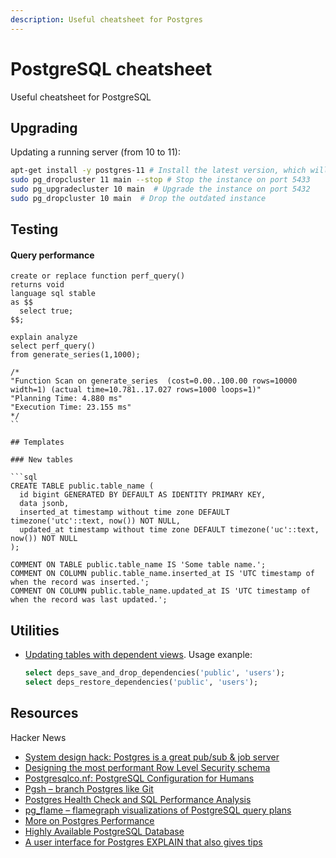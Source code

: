 ```yaml
---
description: Useful cheatsheet for Postgres
---
```

# PostgreSQL cheatsheet

Useful cheatsheet for PostgreSQL

## Upgrading

Updating a running server (from 10 to 11):

```bash
apt-get install -y postgres-11 # Install the latest version, which will start on port 5433
sudo pg_dropcluster 11 main --stop # Stop the instance on port 5433
sudo pg_upgradecluster 10 main  # Upgrade the instance on port 5432
sudo pg_dropcluster 10 main  # Drop the outdated instance
```

## Testing


#### Query performance

```
create or replace function perf_query() 
returns void
language sql stable
as $$
  select true;
$$;

explain analyze
select perf_query()
from generate_series(1,1000);

/*
"Function Scan on generate_series  (cost=0.00..100.00 rows=10000 width=1) (actual time=10.781..17.027 rows=1000 loops=1)"
"Planning Time: 4.880 ms"
"Execution Time: 23.155 ms"
*/
``

## Templates

### New tables

```sql
CREATE TABLE public.table_name (
  id bigint GENERATED BY DEFAULT AS IDENTITY PRIMARY KEY,
  data jsonb,
  inserted_at timestamp without time zone DEFAULT timezone('utc'::text, now()) NOT NULL,
  updated_at timestamp without time zone DEFAULT timezone('uc'::text, now()) NOT NULL
);

COMMENT ON TABLE public.table_name IS 'Some table name.';
COMMENT ON COLUMN public.table_name.inserted_at IS 'UTC timestamp of when the record was inserted.';
COMMENT ON COLUMN public.table_name.updated_at IS 'UTC timestamp of when the record was last updated.';
```


## Utilities

- [Updating tables with dependent views](https://stackoverflow.com/questions/17989355/alter-column-ignoring-dependent-views). Usage exanple:
    ```sql
    select deps_save_and_drop_dependencies('public', 'users');
    select deps_restore_dependencies('public', 'users');
    ```

## Resources

Hacker News

- [System design hack: Postgres is a great pub/sub & job server](https://hn.premii.com/#/comments/21484215)
- [Designing the most performant Row Level Security schema](https://news.ycombinator.com/item?id=22331188)
- [Postgresqlco.nf: PostgreSQL Configuration for Humans](https://news.ycombinator.com/item?id=22139975)
- [Pgsh – branch Postgres like Git](https://hn.premii.com/#/comments/21642340)
- [Postgres Health Check and SQL Performance Analysis](https://news.ycombinator.com/item?id=21464272)
- [pg_flame – flamegraph visualizations of PostgreSQL query plans](https://news.ycombinator.com/item?id=21371642)
- [More on Postgres Performance](http://www.craigkerstiens.com/2013/01/10/more-on-postgres-performance/)
- [Highly Available PostgreSQL Database](https://github.com/ric2b/Highly-Available-PostgreSQL-Database)
- [A user interface for Postgres EXPLAIN that also gives tips](https://news.ycombinator.com/item?id=20343919)